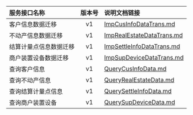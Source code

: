  
| 服务接口名称 | 版本号 | 说明文档链接 |  
| :----------------- | :-----: | :---------------- |  
| 客户信息数据迁移 | v1 | [ImpCusInfoDataTrans.md](https://github.com/Zhang-Monica/gitMd/blob/master/EpeisPlat/platDataTransfer/ImpCusInfoDataTrans.md) |  
| 不动产信息数据迁移 | v1 | [ImpRealEstateDataTrans.md](https://github.com/Zhang-Monica/gitMd/blob/master/EpeisPlat/platDataTransfer/ImpRealEstateDataTrans.md) |  
| 结算计量点信息数据迁移 | v1 | [ImpSettleInfoDataTrans.md](https://github.com/Zhang-Monica/gitMd/blob/master/EpeisPlat/platDataTransfer/ImpSettleInfoDataTrans.md) |  
| 商户装置设备数据迁移 | v1 | [ImpSupDeviceDataTrans.md](https://github.com/Zhang-Monica/gitMd/blob/master/EpeisPlat/platDataTransfer/ImpSupDeviceDataTrans.md) |  
| 查询客户信息 | v1 | [QueryCusInfoData.md](https://github.com/Zhang-Monica/gitMd/blob/master/EpeisPlat/platDataTransfer/QueryCusInfoData.md) |  
| 查询不动产信息 | v1 | [QueryRealEstateData.md](https://github.com/Zhang-Monica/gitMd/blob/master/EpeisPlat/platDataTransfer/QueryRealEstateData.md) |  
| 查询结算计量点信息 | v1 | [QuerySettleInfoData.md](https://github.com/Zhang-Monica/gitMd/blob/master/EpeisPlat/platDataTransfer/QuerySettleInfoData.md) |  
| 查询商户装置设备 | v1 | [QuerySupDeviceData.md](https://github.com/Zhang-Monica/gitMd/blob/master/EpeisPlat/platDataTransfer/QuerySupDeviceData.md) |  
  
